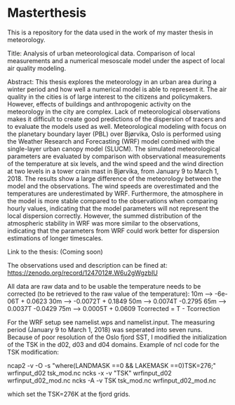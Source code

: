 # Masterthesis
This is a repository for the data used in the work of my master thesis in meteorology.

Title: Analysis of urban meteorological data. Comparison of local measurements and a numerical
mesoscale model under the aspect of local air quality modeling.

Abstract: This thesis explores the meteorology in an urban area during a winter period and how
well a numerical model is able to represent it. The air quality in the cities is of large
interest to the citizens and policymakers. However, effects of buildings and anthropogenic
activity on the meteorology in the city are complex. Lack of meteorological observations
makes it difficult to create good predictions of the dispersion of tracers and to evaluate the
models used as well. Meteorological modeling with focus on the planetary boundary layer
(PBL) over Bjørvika, Oslo is performed using the Weather Research and Forecasting (WRF)
model combined with the single-layer urban canopy model (SLUCM). The simulated
meteorological parameters are evaluated by comparison with observational measurements
of the temperature at six levels, and the wind speed and the wind direction at two levels in
a tower crain mast in Bjørvika, from January 9 to March 1, 2018. The results show a large
difference of the meteorology between the model and the observations. The wind speeds
are overestimated and the temperatures are underestimated by WRF. Furthermore, the
atmosphere in the model is more stable compared to the observations when comparing
hourly values, indicating that the model parameters will not represent the local dispersion
correctly. However, the summed distribution of the atmospheric stability in WRF was
more similar to the observations, indicating that the parameters from WRF could work
better for dispersion estimations of longer timescales.

Link to the thesis: (Coming soon)

The observations used and description can be fined at:
https://zenodo.org/record/1247012#.W6u2gWgzbIU

All data are raw data and to be usable the temperature needs to be corrected (to be retrieved to the raw value of the temperature):
10m --> -6e-06T + 0.0623
30m --> -0.0072T + 0.1849
50m --> 0.0074T -0.2795
65m --> 0.0037T -0.0429
75m --> 0.0005T + 0.0609
Tcorrected = T - Tcorrection

For the WRF setup see namelist.wps and namelist.input. The measuring period (January 9 to March 1, 2018) was seperated into seven runs.
Because of poor resolution of the Oslo fjord SST, I modified the initialization of the TSK in the d02, d03 and d04 domains. Example of ncl code for the TSK modification:

ncap2 -v -O -s "where(LANDMASK ==0 && LAKEMASK ==0)TSK=276;" wrfinput_d02 tsk_mod.nc
ncks -x -v "TSK" wrfinput_d02 wrfinput_d02_mod.nc
ncks -A -v TSK tsk_mod.nc wrfinput_d02_mod.nc

which set the TSK=276K at the fjord grids.

